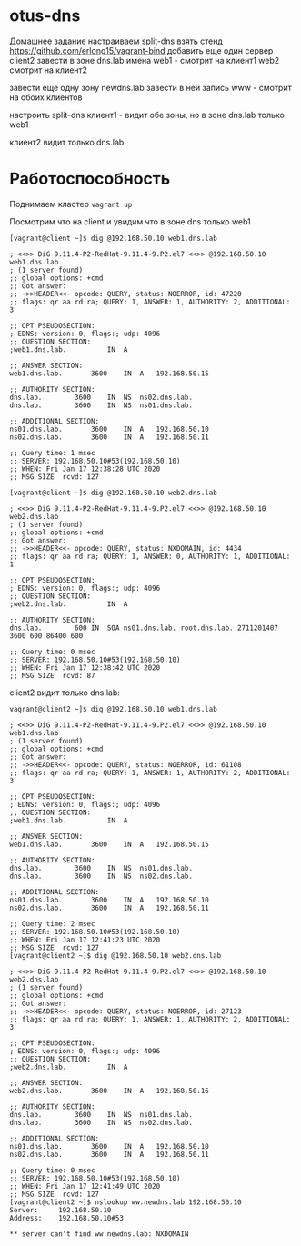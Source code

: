# otus-dns

Домашнее задание
настраиваем split-dns
взять стенд https://github.com/erlong15/vagrant-bind
добавить еще один сервер client2
завести в зоне dns.lab
имена
web1 - смотрит на клиент1
web2 смотрит на клиент2

завести еще одну зону newdns.lab
завести в ней запись
www - смотрит на обоих клиентов

настроить split-dns
клиент1 - видит обе зоны, но в зоне dns.lab только web1

клиент2 видит только dns.lab

# Работоспособность

Поднимаем кластер `vagrant up`

Посмотрим что на client и увидим что в зоне dns только web1

```
[vagrant@client ~]$ dig @192.168.50.10 web1.dns.lab

; <<>> DiG 9.11.4-P2-RedHat-9.11.4-9.P2.el7 <<>> @192.168.50.10 web1.dns.lab
; (1 server found)
;; global options: +cmd
;; Got answer:
;; ->>HEADER<<- opcode: QUERY, status: NOERROR, id: 47220
;; flags: qr aa rd ra; QUERY: 1, ANSWER: 1, AUTHORITY: 2, ADDITIONAL: 3

;; OPT PSEUDOSECTION:
; EDNS: version: 0, flags:; udp: 4096
;; QUESTION SECTION:
;web1.dns.lab.			IN	A

;; ANSWER SECTION:
web1.dns.lab.		3600	IN	A	192.168.50.15

;; AUTHORITY SECTION:
dns.lab.		3600	IN	NS	ns02.dns.lab.
dns.lab.		3600	IN	NS	ns01.dns.lab.

;; ADDITIONAL SECTION:
ns01.dns.lab.		3600	IN	A	192.168.50.10
ns02.dns.lab.		3600	IN	A	192.168.50.11

;; Query time: 1 msec
;; SERVER: 192.168.50.10#53(192.168.50.10)
;; WHEN: Fri Jan 17 12:38:28 UTC 2020
;; MSG SIZE  rcvd: 127

[vagrant@client ~]$ dig @192.168.50.10 web2.dns.lab

; <<>> DiG 9.11.4-P2-RedHat-9.11.4-9.P2.el7 <<>> @192.168.50.10 web2.dns.lab
; (1 server found)
;; global options: +cmd
;; Got answer:
;; ->>HEADER<<- opcode: QUERY, status: NXDOMAIN, id: 4434
;; flags: qr aa rd ra; QUERY: 1, ANSWER: 0, AUTHORITY: 1, ADDITIONAL: 1

;; OPT PSEUDOSECTION:
; EDNS: version: 0, flags:; udp: 4096
;; QUESTION SECTION:
;web2.dns.lab.			IN	A

;; AUTHORITY SECTION:
dns.lab.		600	IN	SOA	ns01.dns.lab. root.dns.lab. 2711201407 3600 600 86400 600

;; Query time: 0 msec
;; SERVER: 192.168.50.10#53(192.168.50.10)
;; WHEN: Fri Jan 17 12:38:42 UTC 2020
;; MSG SIZE  rcvd: 87
```

client2 видит только dns.lab:

```
vagrant@client2 ~]$ dig @192.168.50.10 web1.dns.lab

; <<>> DiG 9.11.4-P2-RedHat-9.11.4-9.P2.el7 <<>> @192.168.50.10 web1.dns.lab
; (1 server found)
;; global options: +cmd
;; Got answer:
;; ->>HEADER<<- opcode: QUERY, status: NOERROR, id: 61108
;; flags: qr aa rd ra; QUERY: 1, ANSWER: 1, AUTHORITY: 2, ADDITIONAL: 3

;; OPT PSEUDOSECTION:
; EDNS: version: 0, flags:; udp: 4096
;; QUESTION SECTION:
;web1.dns.lab.			IN	A

;; ANSWER SECTION:
web1.dns.lab.		3600	IN	A	192.168.50.15

;; AUTHORITY SECTION:
dns.lab.		3600	IN	NS	ns01.dns.lab.
dns.lab.		3600	IN	NS	ns02.dns.lab.

;; ADDITIONAL SECTION:
ns01.dns.lab.		3600	IN	A	192.168.50.10
ns02.dns.lab.		3600	IN	A	192.168.50.11

;; Query time: 2 msec
;; SERVER: 192.168.50.10#53(192.168.50.10)
;; WHEN: Fri Jan 17 12:41:23 UTC 2020
;; MSG SIZE  rcvd: 127
[vagrant@client2 ~]$ dig @192.168.50.10 web2.dns.lab

; <<>> DiG 9.11.4-P2-RedHat-9.11.4-9.P2.el7 <<>> @192.168.50.10 web2.dns.lab
; (1 server found)
;; global options: +cmd
;; Got answer:
;; ->>HEADER<<- opcode: QUERY, status: NOERROR, id: 27123
;; flags: qr aa rd ra; QUERY: 1, ANSWER: 1, AUTHORITY: 2, ADDITIONAL: 3

;; OPT PSEUDOSECTION:
; EDNS: version: 0, flags:; udp: 4096
;; QUESTION SECTION:
;web2.dns.lab.			IN	A

;; ANSWER SECTION:
web2.dns.lab.		3600	IN	A	192.168.50.16

;; AUTHORITY SECTION:
dns.lab.		3600	IN	NS	ns01.dns.lab.
dns.lab.		3600	IN	NS	ns02.dns.lab.

;; ADDITIONAL SECTION:
ns01.dns.lab.		3600	IN	A	192.168.50.10
ns02.dns.lab.		3600	IN	A	192.168.50.11

;; Query time: 0 msec
;; SERVER: 192.168.50.10#53(192.168.50.10)
;; WHEN: Fri Jan 17 12:41:49 UTC 2020
;; MSG SIZE  rcvd: 127
[vagrant@client2 ~]$ nslookup ww.newdns.lab 192.168.50.10
Server:		192.168.50.10
Address:	192.168.50.10#53

** server can't find ww.newdns.lab: NXDOMAIN
```
